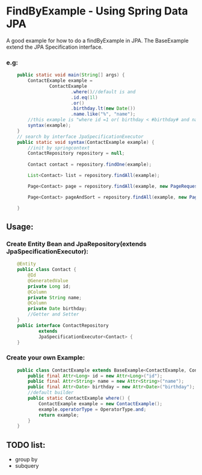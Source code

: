 FindByExample - Using Spring Data JPA
=========================
A good example for how to do a findByExample in JPA.
The BaseExample extend the JPA Specification interface.
### e.g:
```java
    public static void main(String[] args) {
        ContactExample example =
                ContactExample
                        .where()//default is and
                        .id.eq(1l)
                        .or()
                        .birthday.lt(new Date())
                        .name.like("%", "name");
        //this example is "where id =1 or( birthday < #birthday# and name like '%#name#')"
        syntax(example);
    }
    // search by interface JpaSpecificationExecutor 
    public static void syntax(ContactExample example) {
        //init by springcontext
        ContactRepository repository = null;
        
        Contact contact = repository.findOne(example);

        List<Contact> list = repository.findAll(example);

        Page<Contact> page = repository.findAll(example, new PageRequest(0, 10));

        Page<Contact> pageAndSort = repository.findAll(example, new PageRequest(0, 10, new Sort("id")));

    }
```

Usage:
--------
### Create Entity Bean and JpaRepository(extends JpaSpecificationExecutor):
```java
    @Entity
    public class Contact {
        @Id
        @GeneratedValue
        private Long id;
        @Column
        private String name;
        @Column
        private Date birthday;
        //Getter and Setter
    }
    public interface ContactRepository
            extends
            JpaSpecificationExecutor<Contact> {
    }
```

### Create your own Example:

```java
    public class ContactExample extends BaseExample<ContactExample, Contact> {
        public final Attr<Long> id = new Attr<Long>("id");
        public final Attr<String> name = new Attr<String>("name");
        public final Attr<Date> birthday = new Attr<Date>("birthday");
        //default builder  
        public static ContactExample where() {
            ContactExample example = new ContactExample();
            example.operatorType = OperatorType.and;
            return example;
        }
    }
```
TODO list:
--------
- group by
- subquery
